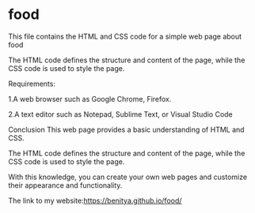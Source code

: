 # food

This file contains the HTML and CSS code for a simple web page about food

The HTML code defines the structure and content of the page, while the CSS code is used to style the page.

Requirements:

1.A web browser such as Google Chrome, Firefox.

2.A text editor such as Notepad, Sublime Text, or Visual Studio Code

Conclusion This web page provides a basic understanding of HTML and CSS.

The HTML code defines the structure and content of the page, while the CSS code is used to style the page.

With this knowledge, you can create your own web pages and customize their appearance and functionality.

The link to my website:https://benitya.github.io/food/
